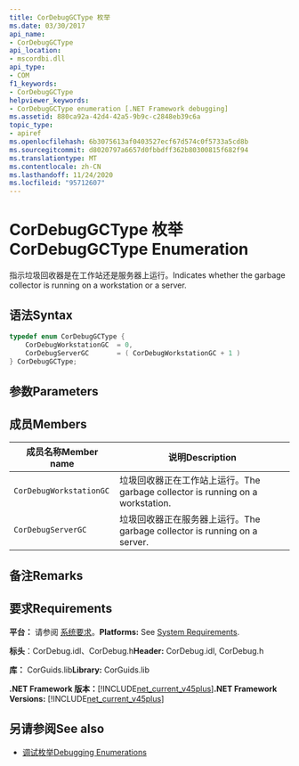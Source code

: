 ```yaml
---
title: CorDebugGCType 枚举
ms.date: 03/30/2017
api_name:
- CorDebugGCType
api_location:
- mscordbi.dll
api_type:
- COM
f1_keywords:
- CorDebugGCType
helpviewer_keywords:
- CorDebugGCType enumeration [.NET Framework debugging]
ms.assetid: 880ca92a-42d4-42a5-9b9c-c2848eb39c6a
topic_type:
- apiref
ms.openlocfilehash: 6b3075613af0403527ecf67d574c0f5733a5cd8b
ms.sourcegitcommit: d8020797a6657d0fbbdff362b80300815f682f94
ms.translationtype: MT
ms.contentlocale: zh-CN
ms.lasthandoff: 11/24/2020
ms.locfileid: "95712607"
---
```

# <a name="cordebuggctype-enumeration"></a><span data-ttu-id="04e24-102">CorDebugGCType 枚举</span><span class="sxs-lookup"><span data-stu-id="04e24-102">CorDebugGCType Enumeration</span></span>

<span data-ttu-id="04e24-103">指示垃圾回收器是在工作站还是服务器上运行。</span><span class="sxs-lookup"><span data-stu-id="04e24-103">Indicates whether the garbage collector is running on a workstation or a server.</span></span>  
  
## <a name="syntax"></a><span data-ttu-id="04e24-104">语法</span><span class="sxs-lookup"><span data-stu-id="04e24-104">Syntax</span></span>  
  
```cpp  
typedef enum CorDebugGCType {  
    CorDebugWorkstationGC  = 0,  
    CorDebugServerGC       = ( CorDebugWorkstationGC + 1 )  
} CorDebugGCType;  
```  
  
## <a name="parameters"></a><span data-ttu-id="04e24-105">参数</span><span class="sxs-lookup"><span data-stu-id="04e24-105">Parameters</span></span>  
  
## <a name="members"></a><span data-ttu-id="04e24-106">成员</span><span class="sxs-lookup"><span data-stu-id="04e24-106">Members</span></span>  
  
|<span data-ttu-id="04e24-107">成员名称</span><span class="sxs-lookup"><span data-stu-id="04e24-107">Member name</span></span>|<span data-ttu-id="04e24-108">说明</span><span class="sxs-lookup"><span data-stu-id="04e24-108">Description</span></span>|  
|-----------------|-----------------|  
|`CorDebugWorkstationGC`|<span data-ttu-id="04e24-109">垃圾回收器正在工作站上运行。</span><span class="sxs-lookup"><span data-stu-id="04e24-109">The garbage collector is running on a workstation.</span></span>|  
|`CorDebugServerGC`|<span data-ttu-id="04e24-110">垃圾回收器正在服务器上运行。</span><span class="sxs-lookup"><span data-stu-id="04e24-110">The garbage collector is running on a server.</span></span>|  
  
## <a name="remarks"></a><span data-ttu-id="04e24-111">备注</span><span class="sxs-lookup"><span data-stu-id="04e24-111">Remarks</span></span>  
  
## <a name="requirements"></a><span data-ttu-id="04e24-112">要求</span><span class="sxs-lookup"><span data-stu-id="04e24-112">Requirements</span></span>  

 <span data-ttu-id="04e24-113">**平台：** 请参阅 [系统要求](../../get-started/system-requirements.md)。</span><span class="sxs-lookup"><span data-stu-id="04e24-113">**Platforms:** See [System Requirements](../../get-started/system-requirements.md).</span></span>  
  
 <span data-ttu-id="04e24-114">**标头**：CorDebug.idl、CorDebug.h</span><span class="sxs-lookup"><span data-stu-id="04e24-114">**Header:** CorDebug.idl, CorDebug.h</span></span>  
  
 <span data-ttu-id="04e24-115">**库：** CorGuids.lib</span><span class="sxs-lookup"><span data-stu-id="04e24-115">**Library:** CorGuids.lib</span></span>  
  
 <span data-ttu-id="04e24-116">**.NET Framework 版本：**[!INCLUDE[net_current_v45plus](../../../../includes/net-current-v45plus-md.md)]</span><span class="sxs-lookup"><span data-stu-id="04e24-116">**.NET Framework Versions:** [!INCLUDE[net_current_v45plus](../../../../includes/net-current-v45plus-md.md)]</span></span>  
  
## <a name="see-also"></a><span data-ttu-id="04e24-117">另请参阅</span><span class="sxs-lookup"><span data-stu-id="04e24-117">See also</span></span>

- [<span data-ttu-id="04e24-118">调试枚举</span><span class="sxs-lookup"><span data-stu-id="04e24-118">Debugging Enumerations</span></span>](debugging-enumerations.md)
